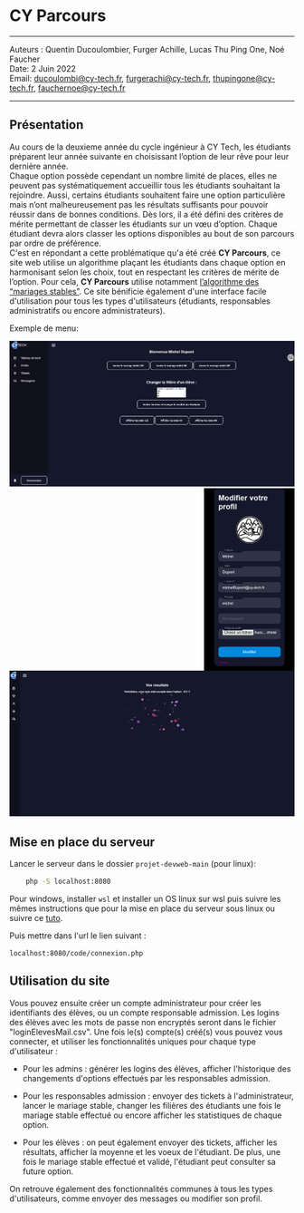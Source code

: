 # CY Parcours

---

Auteurs : Quentin Ducoulombier, Furger Achille, Lucas Thu Ping One, Noé Faucher  
Date: 2 Juin 2022  
Email: ducoulombi@cy-tech.fr, furgerachi@cy-tech.fr, thupingone@cy-tech.fr, fauchernoe@cy-tech.fr

---
## Présentation

Au cours de la deuxieme année du cycle ingénieur à CY Tech, les étudiants préparent leur année suivante en choisissant l’option de leur rêve pour leur dernière année.  
Chaque option possède cependant un nombre limité de places, elles ne peuvent pas systématiquement accueillir tous les étudiants souhaitant la rejoindre. Aussi, certains étudiants souhaitent faire une option particulière mais n’ont malheureusement pas les résultats suffisants pour pouvoir réussir dans de bonnes conditions. Dès lors, il a été défini des critères de mérite permettant de classer les étudiants sur un vœu d’option. Chaque étudiant devra alors classer les options disponibles au bout de son parcours par ordre de préférence.  
C'est en répondant a cette problématique qu'a été créé **CY Parcours**, ce site web utilise un algorithme plaçant les étudiants dans chaque option en harmonisant selon les choix, tout en respectant les critères de mérite de l’option. Pour cela, **CY Parcours** utilise notamment [l’algorithme des “mariages stables”](https://fr.wikipedia.org/wiki/Algorithme_de_Gale_et_Shapley). Ce site bénificie également d'une interface facile d'utilisation pour tous les types d'utilisateurs (étudiants, responsables administratifs ou encore administrateurs).

Exemple de menu:  
<p>
<img src="./data/screen/Acceuil%20prof.png" alt="Acceuil des responsables" admission width="650">
<img src="./data/screen/profil.png" alt="Modification du profil" admission width="160" align="right">
<img src="./data/screen/resultat.png" alt="Resultat des l'option" admission width="650">
</p>

## Mise en place du serveur

Lancer le serveur dans le dossier `projet-devweb-main` (pour linux):
```bash
    php -S localhost:8080
```
Pour windows, installer `wsl` et installer un OS linux sur wsl puis suivre les mêmes instructions que pour la mise en place du serveur sous linux ou suivre ce [tuto](https://openclassrooms.com/fr/courses/918836-concevez-votre-site-web-avec-php-et-mysql/4237816-preparez-votre-environnement-de-travail#/id/r-4443612).


Puis mettre dans l'url le lien suivant :
```
localhost:8080/code/connexion.php 
```

## Utilisation du site
  
Vous pouvez ensuite créer un compte administrateur pour créer les identifiants des élèves, ou un compte responsable admission.
Les logins des élèves avec les mots de passe non encryptés seront dans le fichier "loginElevesMail.csv".
Une fois le(s) compte(s) créé(s) vous pouvez vous connecter, et utiliser les fonctionnalités uniques pour chaque type d'utilisateur :

- Pour les admins : générer les logins des élèves, afficher l'historique des changements d'options effectués par les responsables admission.

- Pour les responsables admission : envoyer des tickets à l'administrateur, lancer le mariage stable, changer les filières des étudiants une fois le mariage stable effectué ou encore afficher les statistiques de chaque option.

- Pour les élèves : on peut également envoyer des tickets, afficher les résultats, afficher la moyenne et les voeux de l'étudiant. De plus, une fois le mariage stable effectué et validé, l'étudiant peut consulter sa future option.

On retrouve également des fonctionnalités communes à tous les types d'utilisateurs, comme envoyer des messages ou modifier son profil.
